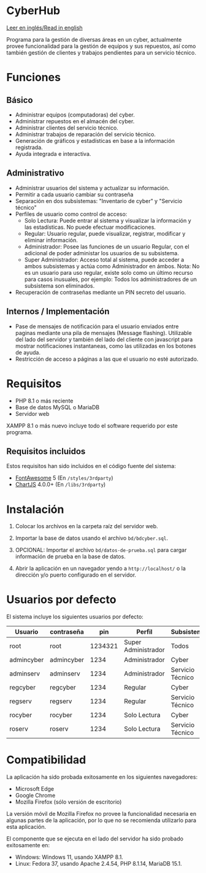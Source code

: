 # CyberHub

[Leer en inglés/Read in english](README.en.md)

Programa para la gestión de diversas áreas en un cyber, actualmente provee funcionalidad para la gestión de equipos y sus repuestos, así como también gestión de clientes y trabajos pendientes para un servicio técnico.

# Funciones

## Básico

* Administrar equipos (computadoras) del cyber.
* Administrar repuestos en el almacén del cyber.
* Administrar clientes del servicio técnico.
* Administrar trabajos de reparación del servicio técnico.
* Generación de gráficos y estadísticas en base a la información registrada.
* Ayuda integrada e interactiva.

## Administrativo

* Administrar usuarios del sistema y actualizar su información.
* Permitir a cada usuario cambiar su contraseña
* Separación en dos subsistemas: "Inventario de cyber" y "Servicio técnico"
* Perfiles de usuario como control de acceso:
    * Solo Lectura: Puede entrar al sistema y visualizar la información y las
    estadísticas. No puede efectuar modificaciones.
    * Regular: Usuario regular, puede visualizar, registrar, modificar y eliminar información.
    * Administrador: Posee las funciones de un usuario Regular, con el
    adicional de poder administar los usuarios de su subsistema.
    * Super Administrador: Acceso total al sistema, puede acceder a ambos
    subsistemas y actúa como Administrador en ámbos. Nota: No es un usuario para uso regular, existe solo como un último recurso para casos inusuales, por ejemplo: Todos los administradores de un subsistema son eliminados.
* Recuperación de contraseñas mediante un PIN secreto del usuario.

## Internos / Implementación

* Pase de mensajes de notificación para el usuario enviados entre paginas
mediante una pila de mensajes (Message flashing). Utilizable del lado del servidor y también del lado del cliente con javascript para mostrar
notificaciones instantaneas, como las utilizadas en los botones de ayuda.
* Restricción de acceso a páginas a las que el usuario no esté autorizado.

# Requisitos

* PHP 8.1 o más reciente
* Base de datos MySQL o MariaDB
* Servidor web

XAMPP 8.1 o más nuevo incluye todo el software requerido por este programa.

## Requisitos incluidos

Estos requisitos han sido incluidos en el código fuente del sistema:

* [FontAwesome](https://fontawesome.com/) 5 (En `/styles/3rdparty`)
* [ChartJS](https://www.chartjs.org/) 4.0.0+ (En `/libs/3rdparty`)

# Instalación

1. Colocar los archivos en la carpeta raíz del servidor web.

2. Importar la base de datos usando el archivo `bd/bdcyber.sql`.

3. OPCIONAL: Importar el archivo `bd/datos-de-prueba.sql` para cargar información de prueba en la base de datos.

4. Abrir la aplicación en un navegador yendo a `http://localhost/` o la dirección y/o puerto configurado en el servidor.

# Usuarios por defecto

El sistema incluye los siguientes usuarios por defecto:

| Usuario    | contraseña | pin     | Perfil              | Subsistema       |
|------------|------------|---------|---------------------|------------------|
| root       | root       | 1234321 | Super Administrador | Todos            |
| admincyber | admincyber | 1234    | Administrador       | Cyber            |
| adminserv  | adminserv  | 1234    | Administrador       | Servicio Técnico |
| regcyber   | regcyber   | 1234    | Regular             | Cyber            |
| regserv    | regserv    | 1234    | Regular             | Servicio Técnico |
| rocyber    | rocyber    | 1234    | Solo Lectura        | Cyber            |
| roserv     | roserv     | 1234    | Solo Lectura        | Servicio Técnico |


# Compatibilidad

La aplicación ha sido probada exitosamente en los siguientes navegadores:

* Microsoft Edge
* Google Chrome
* Mozilla Firefox (sólo versión de escritorio)

La versión móvil de Mozilla Firefox no provee la funcionalidad necesaria en algunas partes de la aplicación, por lo que no se recomienda utilizarlo para esta aplicación.

El componente que se ejecuta en el lado del servidor ha sido probado exitosamente en:

* Windows: Windows 11, usando XAMPP 8.1.
* Linux: Fedora 37, usando Apache 2.4.54, PHP 8.1.14, MariaDB 15.1.
